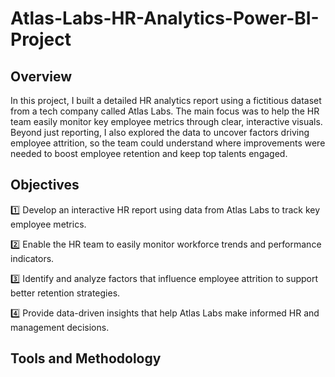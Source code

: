 # Atlas-Labs-HR-Analytics-Power-BI-Project

## Overview
In this project, I built a detailed HR analytics report using a fictitious dataset from a tech company called Atlas Labs. The main focus was to help the HR team easily monitor key employee metrics through clear, interactive visuals. Beyond just reporting, I also explored the data to uncover factors driving employee attrition, so the team could understand where improvements were needed to boost employee retention and keep top talents engaged.


## Objectives
1️⃣ Develop an interactive HR report using data from Atlas Labs to track key employee metrics.

2️⃣ Enable the HR team to easily monitor workforce trends and performance indicators.

3️⃣ Identify and analyze factors that influence employee attrition to support better retention strategies.

4️⃣ Provide data-driven insights that help Atlas Labs make informed HR and management decisions.


## Tools and Methodology
